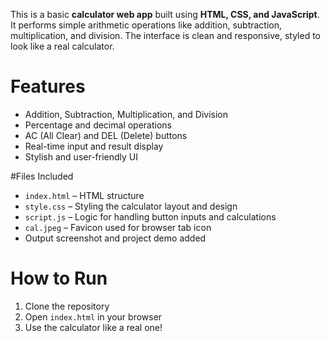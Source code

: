 

This is a basic **calculator web app** built using **HTML, CSS, and JavaScript**. It performs simple arithmetic operations like addition, subtraction, multiplication, and division. The interface is clean and responsive, styled to look like a real calculator.

# Features

* Addition, Subtraction, Multiplication, and Division
* Percentage and decimal operations
* AC (All Clear) and DEL (Delete) buttons
* Real-time input and result display
* Stylish and user-friendly UI

#Files Included

* `index.html` – HTML structure
* `style.css` – Styling the calculator layout and design
* `script.js` – Logic for handling button inputs and calculations
* `cal.jpeg` – Favicon used for browser tab icon
* Output screenshot and project demo added

# How to Run

1. Clone the repository
2. Open `index.html` in your browser
3. Use the calculator like a real one!
